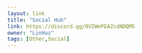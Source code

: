 ```yaml
---
layout: link
title: "Social Hub"
link: https://discord.gg/0VIWePEAZcdNDQM5
owner: "LinHuz"
tags: [Other,Social]
---
```

